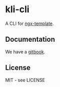 # kli-cli

A CLI for [ngx-template](https://github.com/ngx-template/ngx-template).

## Documentation

We have a [gitbook](https://sflorent.gitbook.io/ngx-template/).

## License

MIT - see LICENSE
